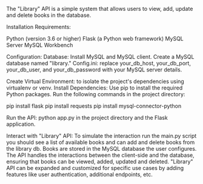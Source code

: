 The "Library" API is a simple system that allows users to view, add, update and delete books in the database.

Installation Requirements: 

Python (version 3.6 or higher)
Flask (a Python web framework)
MySQL Server
MySQL Workbench

Configuration:
Database:
Install MySQL and MySQL client.
Create a MySQL database named "library."
Config.ini:
replace your_db_host, your_db_port, your_db_user, and your_db_password with your MySQL server details.

Create Virtual Environment:
to isolate the project's dependencies using virtualenv or venv.
Install Dependencies:
Use pip to install the required Python packages. Run the following commands in the project directory:

pip install flask
pip install requests
pip install mysql-connector-python

Run the API: python app.py in the project directory and the Flask application.

Interact with "Library" API:
To simulate the interaction run the main.py script you should see a list of available books and can add and delete books from the library db. Books are stored in the MySQL database the user configures. The API handles the interactions between the client-side and the database, ensuring that books can be viewed, added, updated and deleted. "Library" API can be expanded and customized for specific use cases by adding features like user authentication, additional endpoints, etc.
